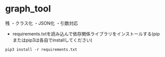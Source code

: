 # graph_tool

残
・クラス化
・JSON化
・引数対応


* requirements.txtを読み込んで依存関係ライブラリをインストールする(pipまたはpip3は各自でinstallしてください)
```
pip3 install -r requirements.txt
```

